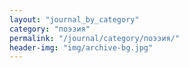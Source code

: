 ```yaml
---
layout: "journal_by_category"
category: "поэзия"
permalink: "/journal/category/поэзия/"
header-img: "img/archive-bg.jpg"
---
```

